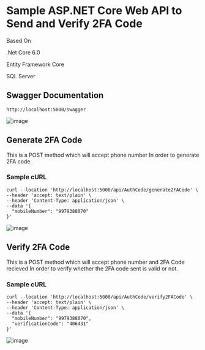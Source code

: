 # Sample ASP.NET Core Web API to Send and Verify 2FA Code
Based On

.Net Core 6.0

Entity Framework Core

SQL Server

## Swagger Documentation


``` http://localhost:5000/swagger ```

![image](https://github.com/anilbabaria23/Arival/assets/66458751/650b1d48-ab44-4a7b-b3d7-4e2e14cc96b3)

## Generate 2FA Code

This is a POST method which will accept phone number In order to generate 2FA code.

### Sample cURL

```
curl --location 'http://localhost:5000/api/AuthCode/generate2FACode' \
--header 'accept: text/plain' \
--header 'Content-Type: application/json' \
--data '{
  "mobileNumber": "9979388070"
}'

```

![image](https://github.com/anilbabaria23/Arival/assets/66458751/e40313fb-1eb0-4f41-ba39-e16ff0b116cd)

## Verify 2FA Code

This is a POST method which will accept phone number and 2FA Code recieved In order to verify whether the 2FA code sent is valid or not.

### Sample cURL

```
curl --location 'http://localhost:5000/api/AuthCode/verify2FACode' \
--header 'accept: text/plain' \
--header 'Content-Type: application/json' \
--data '{
  "mobileNumber": "9979388070",
  "verificationCode": "406431"
}'

```

![image](https://github.com/anilbabaria23/Arival/assets/66458751/32168b40-3775-4295-bf3e-fd75f50cc80f)
